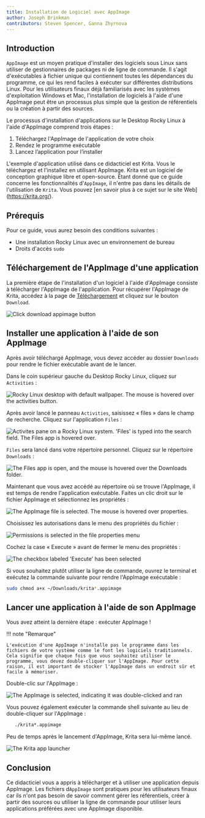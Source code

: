 ```yaml
---
title: Installation de Logiciel avec AppImage
author: Joseph Brinkman
contributors: Steven Spencer, Ganna Zhyrnova
---
```


## Introduction

`AppImage` est un moyen pratique d'installer des logiciels sous Linux sans utiliser de gestionnaires de packages ni de ligne de commande. Il s'agit d'exécutables à fichier unique qui contiennent toutes les dépendances du programme, ce qui les rend faciles à exécuter sur différentes distributions Linux. Pour les utilisateurs finaux déjà familiarisés avec les systèmes d'exploitation Windows et Mac, l'installation de logiciels à l'aide d'une AppImage peut être un processus plus simple que la gestion de référentiels ou la création à partir des sources.

Le processus d'installation d'applications sur le Desktop Rocky Linux à l'aide d'AppImage comprend trois étapes :

1. Téléchargez l'AppImage de l'application de votre choix
2. Rendez le programme exécutable
3. Lancez l’application pour l’installer

L'exemple d'application utilisé dans ce didacticiel est Krita. Vous le téléchargez et l'installez en utilisant AppImage. Krita est un logiciel de conception graphique libre et open-source. Étant donné que ce guide concerne les fonctionnalités d'`AppImage`, il n'entre pas dans les détails de l'utilisation de `Krita`. Vous pouvez [en savoir plus à ce sujet sur le site Web] (https://krita.org/).

## Prérequis

Pour ce guide, vous aurez besoin des conditions suivantes :

 - Une installation Rocky Linux avec un environnement de bureau
 - Droits d'accès `sudo`

## Téléchargement de l'AppImage d'une application

La première étape de l'installation d'un logiciel à l'aide d'AppImage consiste à télécharger l'AppImage de l'application. Pour récupérer l'AppImage de Krita, accédez à la page de [Téléchargement](https://krita.org/en/download/) et cliquez sur le bouton `Download`.

![Click download appimage button](images/download_krita_appimage.webp)

## Installer une application à l'aide de son AppImage

Après avoir téléchargé AppImage, vous devez accéder au dossier `Downloads` pour rendre le fichier exécutable avant de le lancer.

Dans le coin supérieur gauche du Desktop Rocky Linux, cliquez sur `Activities` :

![Rocky Linux desktop with default wallpaper. The mouse is hovered over the activities button.](images/activites_appimage.webp)

Après avoir lancé le panneau `Activities`, saisissez « files » dans le champ de recherche. Cliquez sur l'application `Files` :

![Activites pane on a Rocky Linux system. 'Files' is typed into the search field. The Files app is hovered over.](images/searchbar_files_appimage.webp)

`Files` sera lancé dans votre répertoire personnel. Cliquez sur le répertoire `Downloads` :

![The Files app is open, and the mouse is hovered over the Downloads folder.](images/files_downloads_appimage.webp)

Maintenant que vous avez accédé au répertoire où se trouve l'AppImage, il est temps de rendre l'application exécutable. Faites un clic droit sur le fichier AppImage et sélectionnez les propriétés :

![The AppImage file is selected. The mouse is hovered over properties.](images/file_properties_appimage.webp)

Choisissez les autorisations dans le menu des propriétés du fichier :

![Permissions is selected in the file properties menu](images/permissions_appimage.webp)

Cochez la case « Execute » avant de fermer le menu des propriétés :

![The checkbox labeled 'Execute' has been selected](images/file_properties_allow_executing_file_as_program_appimage.webp)

Si vous souhaitez plutôt utiliser la ligne de commande, ouvrez le terminal et exécutez la commande suivante pour rendre l'AppImage exécutable :

```bash
sudo chmod a+x ~/Downloads/krita*.appimage
```

## Lancer une application à l'aide de son AppImage

Vous avez atteint la dernière étape : exécuter AppImage !

!!! note "Remarque"

```
L'exécution d'une AppImage n'installe pas le programme dans les fichiers de votre système comme le font les logiciels traditionnels. Cela signifie que chaque fois que vous souhaitez utiliser le programme, vous devez double-cliquer sur l'AppImage. Pour cette raison, il est important de stocker l'AppImage dans un endroit sûr et facile à mémoriser.
```

Double-clic sur l'AppImage :

![The AppImage is selected, indicating it was double-clicked and ran](images/run_app_image.webp)

Vous pouvez également exécuter la commande shell suivante au lieu de double-cliquer sur l'AppImage :

```bash
   ./krita*.appimage
```

Peu de temps après le lancement d'AppImage, Krita sera lui-même lancé.

![The Krita app launcher](images/krita_launching.webp)

## Conclusion

Ce didacticiel vous a appris à télécharger et à utiliser une application depuis AppImage. Les fichiers d`AppImage` sont pratiques pour les utilisateurs finaux car ils n'ont pas besoin de savoir comment gérer les référentiels, créer à partir des sources ou utiliser la ligne de commande pour utiliser leurs applications préférées avec une AppImage disponible.
